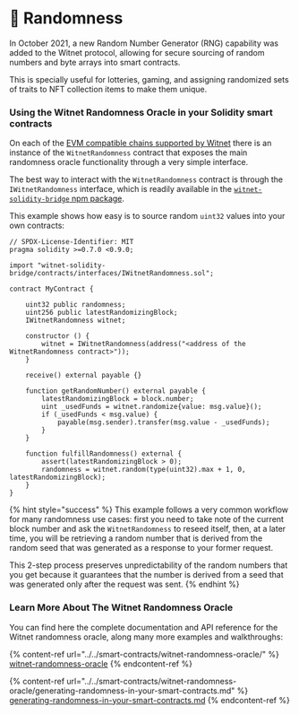 # 🔀 Randomness

In October 2021, a new Random Number Generator (RNG) capability was added to the Witnet protocol, allowing for secure sourcing of random numbers and byte arrays into smart contracts.

This is specially useful for lotteries, gaming, and assigning randomized sets of traits to NFT collection items to make them unique.

### Using the Witnet Randomness Oracle in your Solidity smart contracts

On each of the [EVM compatible chains supported by Witnet](../../smart-contracts/apis-and-http-get-post-oracle/contracts-addresses.md) there is an instance of the `WitnetRandomness` contract that exposes the main randomness oracle functionality through a very simple interface.

The best way to interact with the `WitnetRandomness` contract is through the `IWitnetRandomness` interface, which is readily available in the [`witnet-solidity-bridge` npm package](https://www.npmjs.com/package/witnet-solidity-bridge).

This example shows how easy is to source random `uint32` values into your own contracts:

```solidity
// SPDX-License-Identifier: MIT
pragma solidity >=0.7.0 <0.9.0;

import "witnet-solidity-bridge/contracts/interfaces/IWitnetRandomness.sol";

contract MyContract {

    uint32 public randomness;
    uint256 public latestRandomizingBlock;
    IWitnetRandomness witnet;
    
    constructor () {
        witnet = IWitnetRandomness(address("<address of the WitnetRandomness contract>"));
    }
    
    receive() external payable {}

    function getRandomNumber() external payable {
        latestRandomizingBlock = block.number;
        uint _usedFunds = witnet.randomize{value: msg.value}();
        if (_usedFunds < msg.value) {
            payable(msg.sender).transfer(msg.value - _usedFunds);
        }
    }
    
    function fulfillRandomness() external {
        assert(latestRandomizingBlock > 0);
        randomness = witnet.random(type(uint32).max + 1, 0, latestRandomizingBlock);
    }    
}
```

{% hint style="success" %}
This example follows a very common workflow for many randomness use cases: first you need to take note of the current block number and ask the `WitnetRandomness` to reseed itself, then, at a later time, you will be retrieving a random number that is derived from the random seed that was generated as a response to your former request.

This 2-step process preserves unpredictability of the random numbers that you get because it guarantees that the number is derived from a seed that was generated only after the request was sent.
{% endhint %}

### Learn More About The Witnet Randomness Oracle

You can find here the complete documentation and API reference for the Witnet randomness oracle, along many more examples and walkthroughs:

{% content-ref url="../../smart-contracts/witnet-randomness-oracle/" %}
[witnet-randomness-oracle](../../smart-contracts/witnet-randomness-oracle/)
{% endcontent-ref %}

{% content-ref url="../../smart-contracts/witnet-randomness-oracle/generating-randomness-in-your-smart-contracts.md" %}
[generating-randomness-in-your-smart-contracts.md](../../smart-contracts/witnet-randomness-oracle/generating-randomness-in-your-smart-contracts.md)
{% endcontent-ref %}

